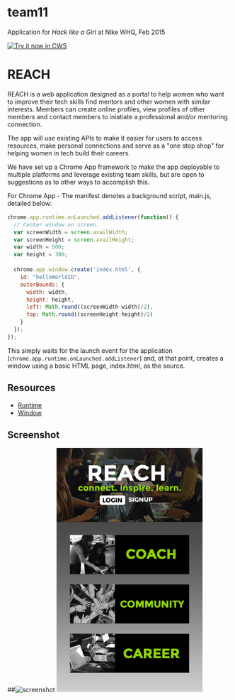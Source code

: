 # team11
Application for *Hack like a Girl* at Nike WHQ, Feb 2015




<a target="_blank" href="https://chrome.google.com/webstore/detail/nmfpplkdkcbhediajmbhljkafnlahcda">![Try it now in CWS](https://raw.github.com/GoogleChrome/chrome-app-samples/master/tryitnowbutton.png "Click here to install this sample from the Chrome Web Store")</a>


# REACH

REACH is a web application designed as a portal to help women who want to improve their tech skills find mentors and other women with similar interests. Members can create online profiles, view profiles of other members and contact members to iniatiate a professional and/or mentoring connection. 

The app will use existing APIs to make it easier for users to access resources, make personal connections and serve as a "one stop shop" for helping women in tech build their careers. 

We have set up a Chrome App framework to make the app deployable to multiple platforms and leverage existing team skills, but are open to suggestions as to other ways to accomplish this. 

For Chrome App - 
The manifest denotes a background script, main.js,
detailed below:

```javascript
chrome.app.runtime.onLaunched.addListener(function() {
  // Center window on screen.
  var screenWidth = screen.availWidth;
  var screenHeight = screen.availHeight;
  var width = 500;
  var height = 300;

  chrome.app.window.create('index.html', {
    id: "helloWorldID",
    outerBounds: {
      width: width,
      height: height,
      left: Math.round((screenWidth-width)/2),
      top: Math.round((screenHeight-height)/2)
    }
  });
});
```

This simply waits for the launch event for the application (`chrome.app.runtime.onLaunched.addListener`)
and, at that point, creates a window using a basic HTML page, index.html, as the source.

## Resources

* [Runtime](http://developer.chrome.com/apps/app.runtime.html)
* [Window](http://developer.chrome.com/apps/app.window.html)
     
## Screenshot
##![screenshot](/samples/hello-world/assets/screenshot_1280_800.png)
![screnshot](https://github.com/infomaven/team11/blob/master/SCREENSHOTS/330x550-homepage.png)

